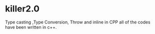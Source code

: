 # killer2.0

Type casting ,Type Conversion, Throw and  inline in CPP
all of the codes have been written in c++.
